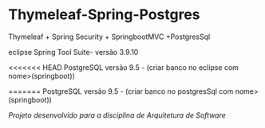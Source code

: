 # Thymeleaf-Spring-Postgres
Thymeleaf + Spring Security + SpringbootMVC +PostgresSql

eclipse Spring Tool Suite-  versão 3.9.10

<<<<<<< HEAD
PostgreSQL  versão 9.5 - (criar banco no eclipse com nome>(springboot))


=======
PostgreSQL  versão 9.5 - (criar banco no postgresSql com nome>(springboot))

*Projeto desenvolvido para a disciplina de Arquitetura de Software*

